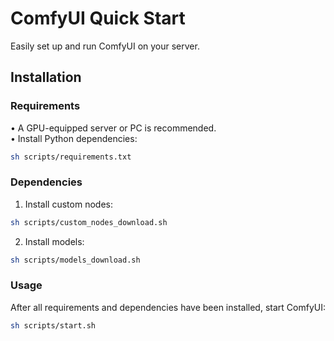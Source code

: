 # ComfyUI Quick Start

Easily set up and run ComfyUI on your server.

## Installation

### Requirements

• A GPU-equipped server or PC is recommended.  
• Install Python dependencies:
```bash
sh scripts/requirements.txt
```

### Dependencies

1. Install custom nodes:
```bash
sh scripts/custom_nodes_download.sh
```

2. Install models:
```bash
sh scripts/models_download.sh
```

### Usage

After all requirements and dependencies have been installed, start ComfyUI:
```bash
sh scripts/start.sh
```
